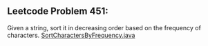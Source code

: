 ## Leetcode Problem 451:
Given a string, sort it in decreasing order based on the frequency of characters.
[SortCharactersByFrequency.java](https://github.com/ccding-ustc/Algorithms_java/blob/master/src/SortCharactersByFrequency.java)